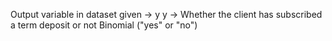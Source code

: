 Output variable in dataset given -> y
y -> Whether the client has subscribed a term deposit or not 
Binomial ("yes" or "no")